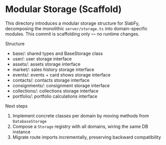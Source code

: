 # Modular Storage (Scaffold)

This directory introduces a modular storage structure for SlabFy, decomposing the monolithic `server/storage.ts` into domain-specific modules. This commit is scaffolding only — no runtime changes.

Structure
- base/: shared types and BaseStorage class
- user/: user storage interface
- assets/: assets storage interface
- market/: sales history storage interface
- events/: events + card shows storage interface
- contacts/: contacts storage interface
- consignments/: consignment storage interface
- collections/: collections storage interface
- portfolio/: portfolio calculations interface

Next steps
1) Implement concrete classes per domain by moving methods from `DatabaseStorage`
2) Compose a `Storage` registry with all domains, wiring the same DB instance
3) Migrate route imports incrementally, preserving backward compatibility
